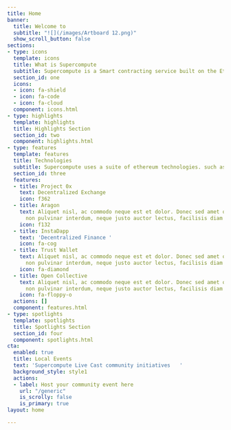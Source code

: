 ```yaml
---
title: Home
banner:
  title: Welcome to
  subtitle: "![](/images/Artboard 12.png)"
  show_scroll_button: false
sections:
- type: icons
  template: icons
  title: What is Supercompute
  subtitle: Supercompute is a Smart contracting service built on the Ethereum Network
  section_id: one
  icons:
  - icon: fa-shield
  - icon: fa-code
  - icon: fa-cloud
  component: icons.html
- type: highlights
  template: highlights
  title: Highlights Section
  section_id: two
  component: highlights.html
- type: features
  template: features
  title: Technologies
  subtitle: Supercompute uses a suite of ethereum technologies. such as
  section_id: three
  features:
  - title: Project 0x
    text: Decentralized Exchange
    icon: f362
  - title: Aragon
    text: Aliquet nisl, ac commodo neque est et dolor. Donec sed amet ornare, justo
      non pulvinar interdum, neque justo auctor lectus, facilisis diam tempus.
    icon: f132
  - title: InstaDapp
    text: 'Decentralized Finance '
    icon: fa-cog
  - title: Trust Wallet
    text: Aliquet nisl, ac commodo neque est et dolor. Donec sed amet ornare, justo
      non pulvinar interdum, neque justo auctor lectus, facilisis diam tempus.
    icon: fa-diamond
  - title: Open Collective
    text: Aliquet nisl, ac commodo neque est et dolor. Donec sed amet ornare, justo
      non pulvinar interdum, neque justo auctor lectus, facilisis diam tempus.
    icon: fa-floppy-o
  actions: []
  component: features.html
- type: spotlights
  template: spotlights
  title: Spotlights Section
  section_id: four
  component: spotlights.html
cta:
  enabled: true
  title: Local Events
  text: 'Supercompute Live Cast community initiatives   '
  background_style: style1
  actions:
  - label: Host your community event here
    url: "/generic"
    is_scrolly: false
    is_primary: true
layout: home

---
```

